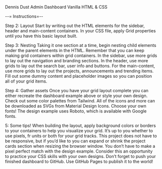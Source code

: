 
Dennis Dust 
Admin Dashboard
Vanilla HTML & CSS


--= Instructions=--

Step 2: Layout
Start by writing out the HTML elements for the sidebar, header and main-content containers.
In your CSS file, apply Grid properties until you have this basic layout built.


Step 3: Nesting
Taking it one section at a time, begin nesting child elements under the parent elements in the HTML. Remember that you can keep making grid containers within grid containers.
In the sidebar, use more grids to lay out the navigation and branding sections.
In the header, use more grids to lay out the search bar, user info and buttons.
For the main-content, use more grids to lay out the projects, announcements and trending items.
Fill out some dummy content and placeholder images so you can position all of your grid items.


Step 4: Gather assets
Once you have your grid layout complete you can either recreate the dashboard example above or style your own design.
Check out some color palettes from Tailwind.
All of the icons and more can be downloaded as SVGs from Material Design Icons.
Choose your own fonts! The design example uses Roboto, which is available with Google fonts.


5: Some tips!
When building the layout, apply background colors or borders to your containers to help you visualize your grid.
It’s up to you whether to use pixels, fr units or both for your grid tracks.
This project does not have to be responsive, but if you’d like to you can expand or shrink the project cards section when resizing the browser window.
You don’t have to make a pixel perfect match with the design example. Consider this an opportunity to practice your CSS skills with your own designs.
Don’t forget to push your finished dashboard to GitHub. Use GitHub Pages to publish it to the world!